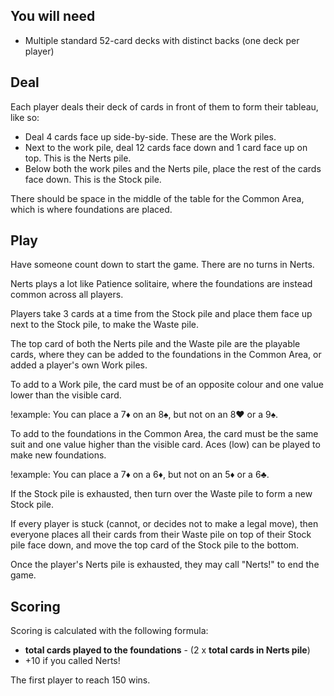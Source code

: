 ## You will need
- Multiple standard 52-card decks with distinct backs (one deck per player)

## Deal
Each player deals their deck of cards in front of them to form their tableau, like so:

- Deal 4 cards face up side-by-side. These are the Work piles.
- Next to the work pile, deal 12 cards face down and 1 card face up on top. This is the Nerts pile.
- Below both the work piles and the Nerts pile, place the rest of the cards face down. This is the Stock pile.

There should be space in the middle of the table for the Common Area, which is where foundations are placed.

## Play
Have someone count down to start the game. There are no turns in Nerts.

Nerts plays a lot like Patience solitaire, where the foundations are instead common across all players.

Players take 3 cards at a time from the Stock pile and place them face up next to the Stock pile, to make the Waste pile.

The top card of both the Nerts pile and the Waste pile are the playable cards, where they can be added to the foundations in the Common Area, or added a player's own Work piles.

To add to a Work pile, the card must be of an opposite colour and one value lower than the visible card.

!example: You can place a 7♦ on an 8♠, but not on an 8♥ or a 9♠.

To add to the foundations in the Common Area, the card must be the same suit and one value higher than the visible card. Aces (low) can be played to make new foundations.

!example: You can place a 7♦ on a 6♦, but not on an 5♦ or a 6♣.

If the Stock pile is exhausted, then turn over the Waste pile to form a new Stock pile.

If every player is stuck (cannot, or decides not to make a legal move), then everyone places all their cards from their Waste pile on top of their Stock pile face down, and move the top card of the Stock pile to the bottom.

Once the player's Nerts pile is exhausted, they may call "Nerts!" to end the game.

## Scoring
Scoring is calculated with the following formula:

- **total cards played to the foundations** - (2 x **total cards in Nerts pile**)
- +10 if you called Nerts!

The first player to reach 150 wins.
